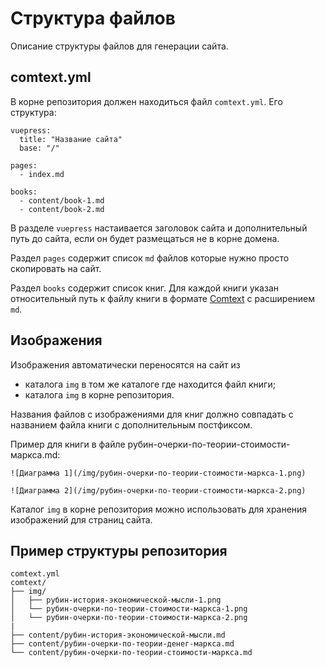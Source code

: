 # Структура файлов

Описание структуры файлов для генерации сайта.

## comtext.yml

В корне репозитория должен находиться файл `comtext.yml`. Его структура:

```
vuepress:
  title: "Название сайта"
  base: "/" 

pages:
  - index.md

books:
  - content/book-1.md
  - content/book-2.md
```

В разделе `vuepress` настаивается заголовок сайта и дополнительный путь до сайта, если он будет размещаться не в корне домена.

Раздел `pages` содержит список `md` файлов которые нужно просто скопировать на сайт.

Раздел `books` содержит список книг. Для каждой книги указан относительный путь к файлу книги в формате [Comtext](https://research.comtext.space/format-comtext.html) с расширением `md`.

## Изображения

Изображения автоматически переносятся на сайт из 

* каталога `img` в том же каталоге где находится файл книги;
* каталога `img` в корне репозитория.

Названия файлов с изображениями для книг должно совпадать с названием файла книги с дополнительным постфиксом.

Пример для книги в файле рубин-очерки-по-теории-стоимости-маркса.md:

```
![Диаграмма 1](/img/рубин-очерки-по-теории-стоимости-маркса-1.png)

![Диаграмма 2](/img/рубин-очерки-по-теории-стоимости-маркса-2.png)
```

Каталог `img` в корне репозитория можно использовать для хранения изображений для страниц сайта.

## Пример структуры репозитория

```
comtext.yml
comtext/
├── img/
│   ├── рубин-история-экономической-мысли-1.png
│   └── рубин-очерки-по-теории-стоимости-маркса-1.png
│   └── рубин-очерки-по-теории-стоимости-маркса-2.png
|
├── content/рубин-история-экономической-мысли.md
├── content/рубин-очерки-по-теории-денег-маркса.md
└── content/рубин-очерки-по-теории-стоимости-маркса.md
```